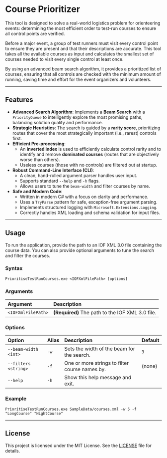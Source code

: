 # Course Prioritizer

This tool is designed to solve a real-world logistics problem for orienteering events: determining the most efficient order to test-run courses to ensure all control points are verified.

Before a major event, a group of test runners must visit every control point to ensure they are present and that their descriptions are accurate. This tool takes all the available courses as input and calculates the smallest set of courses needed to visit every single control at least once.

By using an advanced beam search algorithm, it provides a prioritized list of courses, ensuring that all controls are checked with the minimum amount of running, saving time and effort for the event organizers and volunteers.

---
## Features

* **Advanced Search Algorithm**: Implements a **Beam Search** with a `PriorityQueue` to intelligently explore the most promising paths, balancing solution quality and performance.
* **Strategic Heuristics**: The search is guided by a **rarity score**, prioritizing routes that cover the most strategically important (i.e., rarest) controls first.
* **Efficient Pre-processing**:
    * An **inverted index** is used to efficiently calculate control rarity and to identify and remove **dominated courses** (routes that are objectively worse than others).
    * Useless courses (those with no controls) are filtered out at startup.
* **Robust Command-Line Interface (CLI)**:
    * A clean, hand-rolled argument parser handles user input.
    * Supports standard `--help` and `-h` flags.
    * Allows users to tune the `beam-width` and filter courses by name.
* **Safe and Modern Code**:
    * Written in modern C# with a focus on clarity and performance.
    * Uses a `TryParse` pattern for safe, exception-free argument parsing.
    * Implements structured logging with `Microsoft.Extensions.Logging`.
    * Correctly handles XML loading and schema validation for input files.

---
## Usage

To run the application, provide the path to an IOF XML 3.0 file containing the course data. You can also provide optional arguments to tune the search and filter the courses.

### Syntax
```shell
PrioritiseTestRunCourses.exe <IOFXmlFilePath> [options]
```

### Arguments
| Argument | Description |
| :--- | :--- |
| `<IOFXmlFilePath>` | **(Required)** The path to the IOF XML 3.0 file. |

### Options
| Option | Alias | Description | Default |
| :--- | :--- | :--- | :--- |
| `--beam-width <int>` | `-w` | Sets the width of the beam for the search. | `3` |
| `--filters <string>` | `-f` | One or more strings to filter course names by. | (none) |
| `--help` | `-h` | Show this help message and exit. | |

### Example
```shell
PrioritiseTestRunCourses.exe SampleData/courses.xml -w 5 -f "LongCourse" "NightCourse"
```

---
## License

This project is licensed under the MIT License. See the [LICENSE](LICENSE) file for details.